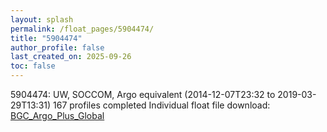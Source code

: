 ```yaml
---
layout: splash
permalink: /float_pages/5904474/
title: "5904474"
author_profile: false
last_created_on: 2025-09-26
toc: false
---
```

 
5904474: UW, SOCCOM, Argo equivalent (2014-12-07T23:32 to 2019-03-29T13:31)
167 profiles completed
Individual float file download: [BGC_Argo_Plus_Global](https://ftp.soest.hawaii.edu/bgc_argo_plus/Individual_Floats/outliers_removed/5904474_Sprof_processed.nc)
